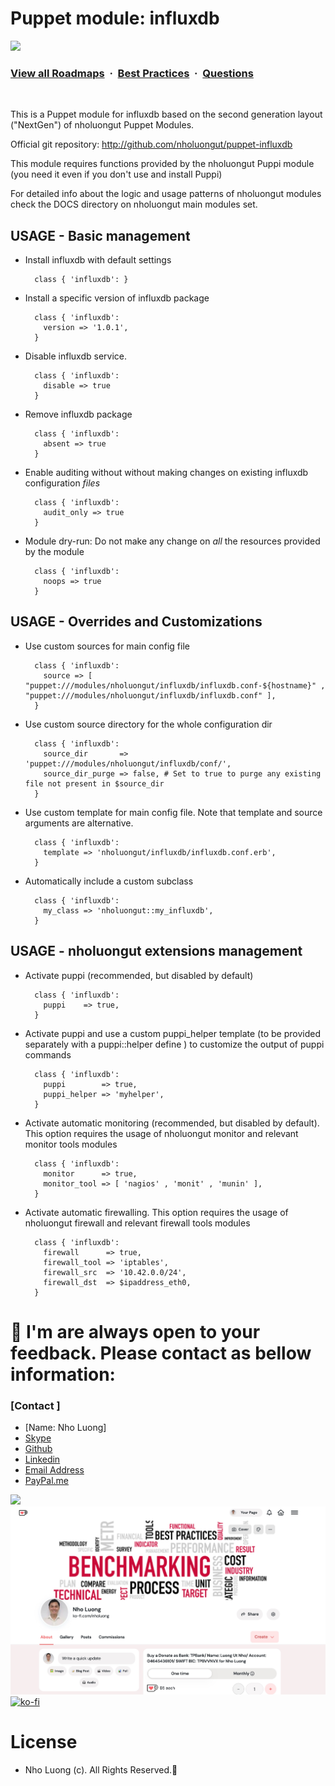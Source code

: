 # Puppet module: influxdb

![](https://i.imgur.com/waxVImv.png)
### [View all Roadmaps](https://github.com/nholuongut/all-roadmaps) &nbsp;&middot;&nbsp; [Best Practices](https://github.com/nholuongut/all-roadmaps/blob/main/public/best-practices/) &nbsp;&middot;&nbsp; [Questions](https://www.linkedin.com/in/nholuong/)
<br/>

This is a Puppet module for influxdb based on the second generation layout ("NextGen") of nholuongut Puppet Modules.

Official git repository: http://github.com/nholuongut/puppet-influxdb

This module requires functions provided by the nholuongut Puppi module (you need it even if you don't use and install Puppi)

For detailed info about the logic and usage patterns of nholuongut modules check the DOCS directory on nholuongut main modules set.


## USAGE - Basic management

* Install influxdb with default settings

        class { 'influxdb': }

* Install a specific version of influxdb package

        class { 'influxdb':
          version => '1.0.1',
        }

* Disable influxdb service.

        class { 'influxdb':
          disable => true
        }

* Remove influxdb package

        class { 'influxdb':
          absent => true
        }

* Enable auditing without without making changes on existing influxdb configuration *files*

        class { 'influxdb':
          audit_only => true
        }

* Module dry-run: Do not make any change on *all* the resources provided by the module

        class { 'influxdb':
          noops => true
        }


## USAGE - Overrides and Customizations
* Use custom sources for main config file 

        class { 'influxdb':
          source => [ "puppet:///modules/nholuongut/influxdb/influxdb.conf-${hostname}" , "puppet:///modules/nholuongut/influxdb/influxdb.conf" ], 
        }


* Use custom source directory for the whole configuration dir

        class { 'influxdb':
          source_dir       => 'puppet:///modules/nholuongut/influxdb/conf/',
          source_dir_purge => false, # Set to true to purge any existing file not present in $source_dir
        }

* Use custom template for main config file. Note that template and source arguments are alternative. 

        class { 'influxdb':
          template => 'nholuongut/influxdb/influxdb.conf.erb',
        }

* Automatically include a custom subclass

        class { 'influxdb':
          my_class => 'nholuongut::my_influxdb',
        }


## USAGE - nholuongut extensions management 
* Activate puppi (recommended, but disabled by default)

        class { 'influxdb':
          puppi    => true,
        }

* Activate puppi and use a custom puppi_helper template (to be provided separately with a puppi::helper define ) to customize the output of puppi commands 

        class { 'influxdb':
          puppi        => true,
          puppi_helper => 'myhelper', 
        }

* Activate automatic monitoring (recommended, but disabled by default). This option requires the usage of nholuongut monitor and relevant monitor tools modules

        class { 'influxdb':
          monitor      => true,
          monitor_tool => [ 'nagios' , 'monit' , 'munin' ],
        }

* Activate automatic firewalling. This option requires the usage of nholuongut firewall and relevant firewall tools modules

        class { 'influxdb':       
          firewall      => true,
          firewall_tool => 'iptables',
          firewall_src  => '10.42.0.0/24',
          firewall_dst  => $ipaddress_eth0,
        }

# 🚀 I'm are always open to your feedback.  Please contact as bellow information:
### [Contact ]
* [Name: Nho Luong]
* [Skype](luongutnho_skype)
* [Github](https://github.com/nholuongut/)
* [Linkedin](https://www.linkedin.com/in/nholuong/)
* [Email Address](luongutnho@hotmail.com)
* [PayPal.me](https://www.paypal.com/paypalme/nholuongut)

![](https://i.imgur.com/waxVImv.png)
![](Donate.png)
[![ko-fi](https://ko-fi.com/img/githubbutton_sm.svg)](https://ko-fi.com/nholuong)

# License
* Nho Luong (c). All Rights Reserved.🌟


